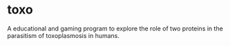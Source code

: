 # toxo
A educational and gaming program to explore the role of two proteins in the parasitism of toxoplasmosis in humans. 
